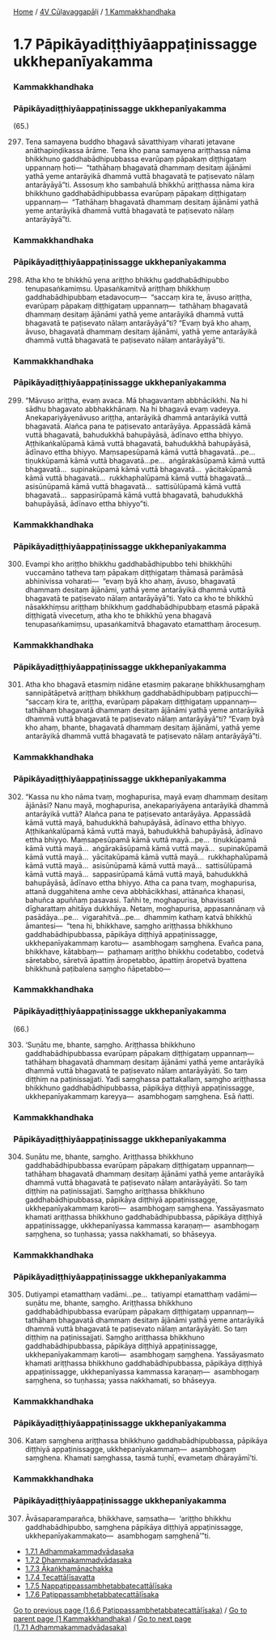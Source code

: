 
[Home](/) / [4V Cūḷavaggapāḷi](../../4V.md) / [1 Kammakkhandhaka](../1.md)

# 1.7 Pāpikāyadiṭṭhiyāappaṭinissagge ukkhepanīyakamma

### Kammakkhandhaka

### Pāpikāyadiṭṭhiyāappaṭinissagge ukkhepanīyakamma

(65.)

297. Tena samayena buddho bhagavā sāvatthiyaṃ viharati jetavane anāthapiṇḍikassa ārāme. Tena kho pana samayena ariṭṭhassa nāma bhikkhuno gaddhabādhipubbassa evarūpaṃ pāpakaṃ diṭṭhigataṃ uppannaṃ hoti—  “tathāhaṃ bhagavatā dhammaṃ desitaṃ ājānāmi yathā yeme antarāyikā dhammā vuttā bhagavatā te paṭisevato nālaṃ antarāyāyā”ti. Assosuṃ kho sambahulā bhikkhū ariṭṭhassa nāma kira bhikkhuno gaddhabādhipubbassa evarūpaṃ pāpakaṃ diṭṭhigataṃ uppannaṃ—  “Tathāhaṃ bhagavatā dhammaṃ desitaṃ ājānāmi yathā yeme antarāyikā dhammā vuttā bhagavatā te paṭisevato nālaṃ antarāyāyā”ti.

### Kammakkhandhaka

### Pāpikāyadiṭṭhiyāappaṭinissagge ukkhepanīyakamma

298. Atha kho te bhikkhū yena ariṭṭho bhikkhu gaddhabādhipubbo tenupasaṅkamiṃsu. Upasaṅkamitvā ariṭṭhaṃ bhikkhuṃ gaddhabādhipubbaṃ etadavocuṃ—  “saccaṃ kira te, āvuso ariṭṭha, evarūpaṃ pāpakaṃ diṭṭhigataṃ uppannaṃ—  tathāhaṃ bhagavatā dhammaṃ desitaṃ ājānāmi yathā yeme antarāyikā dhammā vuttā bhagavatā te paṭisevato nālaṃ antarāyāyā”ti? “Evaṃ byā kho ahaṃ, āvuso, bhagavatā dhammaṃ desitaṃ ājānāmi, yathā yeme antarāyikā dhammā vuttā bhagavatā te paṭisevato nālaṃ antarāyāyā”ti.

### Kammakkhandhaka

### Pāpikāyadiṭṭhiyāappaṭinissagge ukkhepanīyakamma

299. “Māvuso ariṭṭha, evaṃ avaca. Mā bhagavantaṃ abbhācikkhi. Na hi sādhu bhagavato abbhakkhānaṃ. Na hi bhagavā evaṃ vadeyya. Anekapariyāyenāvuso ariṭṭha, antarāyikā dhammā antarāyikā vuttā bhagavatā. Alañca pana te paṭisevato antarāyāya. Appassādā kāmā vuttā bhagavatā, bahudukkhā bahupāyāsā, ādīnavo ettha bhiyyo. Aṭṭhikaṅkalūpamā kāmā vuttā bhagavatā, bahudukkhā bahupāyāsā, ādīnavo ettha bhiyyo. Maṃsapesūpamā kāmā vuttā bhagavatā…pe…  tiṇukkūpamā kāmā vuttā bhagavatā…pe…  aṅgārakāsūpamā kāmā vuttā bhagavatā…  supinakūpamā kāmā vuttā bhagavatā…  yācitakūpamā kāmā vuttā bhagavatā…  rukkhaphalūpamā kāmā vuttā bhagavatā…  asisūnūpamā kāmā vuttā bhagavatā…  sattisūlūpamā kāmā vuttā bhagavatā…  sappasirūpamā kāmā vuttā bhagavatā, bahudukkhā bahupāyāsā, ādīnavo ettha bhiyyo”ti.

### Kammakkhandhaka

### Pāpikāyadiṭṭhiyāappaṭinissagge ukkhepanīyakamma

300. Evampi kho ariṭṭho bhikkhu gaddhabādhipubbo tehi bhikkhūhi vuccamāno tatheva taṃ pāpakaṃ diṭṭhigataṃ thāmasā parāmāsā abhinivissa voharati—  “evaṃ byā kho ahaṃ, āvuso, bhagavatā dhammaṃ desitaṃ ājānāmi, yathā yeme antarāyikā dhammā vuttā bhagavatā te paṭisevato nālaṃ antarāyāyā”ti. Yato ca kho te bhikkhū nāsakkhiṃsu ariṭṭhaṃ bhikkhuṃ gaddhabādhipubbaṃ etasmā pāpakā diṭṭhigatā vivecetuṃ, atha kho te bhikkhū yena bhagavā tenupasaṅkamiṃsu, upasaṅkamitvā bhagavato etamatthaṃ ārocesuṃ.

### Kammakkhandhaka

### Pāpikāyadiṭṭhiyāappaṭinissagge ukkhepanīyakamma

301. Atha kho bhagavā etasmiṃ nidāne etasmiṃ pakaraṇe bhikkhusaṃghaṃ sannipātāpetvā ariṭṭhaṃ bhikkhuṃ gaddhabādhipubbaṃ paṭipucchi—  “saccaṃ kira te, ariṭṭha, evarūpaṃ pāpakaṃ diṭṭhigataṃ uppannaṃ—  tathāhaṃ bhagavatā dhammaṃ desitaṃ ājānāmi yathā yeme antarāyikā dhammā vuttā bhagavatā te paṭisevato nālaṃ antarāyāyā”ti? “Evaṃ byā kho ahaṃ, bhante, bhagavatā dhammaṃ desitaṃ ājānāmi, yathā yeme antarāyikā dhammā vuttā bhagavatā te paṭisevato nālaṃ antarāyāyā”ti.

### Kammakkhandhaka

### Pāpikāyadiṭṭhiyāappaṭinissagge ukkhepanīyakamma

302. “Kassa nu kho nāma tvaṃ, moghapurisa, mayā evaṃ dhammaṃ desitaṃ ājānāsi? Nanu mayā, moghapurisa, anekapariyāyena antarāyikā dhammā antarāyikā vuttā? Alañca pana te paṭisevato antarāyāya. Appassādā kāmā vuttā mayā, bahudukkhā bahupāyāsā, ādīnavo ettha bhiyyo. Aṭṭhikaṅkalūpamā kāmā vuttā mayā, bahudukkhā bahupāyāsā, ādīnavo ettha bhiyyo. Maṃsapesūpamā kāmā vuttā mayā…pe…  tiṇukkūpamā kāmā vuttā mayā…  aṅgārakāsūpamā kāmā vuttā mayā…  supinakūpamā kāmā vuttā mayā…  yācitakūpamā kāmā vuttā mayā…  rukkhaphalūpamā kāmā vuttā mayā…  asisūnūpamā kāmā vuttā mayā…  sattisūlūpamā kāmā vuttā mayā…  sappasirūpamā kāmā vuttā mayā, bahudukkhā bahupāyāsā, ādīnavo ettha bhiyyo. Atha ca pana tvaṃ, moghapurisa, attanā duggahitena amhe ceva abbhācikkhasi, attānañca khaṇasi, bahuñca apuññaṃ pasavasi. Tañhi te, moghapurisa, bhavissati dīgharattaṃ ahitāya dukkhāya. Netaṃ, moghapurisa, appasannānaṃ vā pasādāya…pe…  vigarahitvā…pe…  dhammiṃ kathaṃ katvā bhikkhū āmantesi—  “tena hi, bhikkhave, saṃgho ariṭṭhassa bhikkhuno gaddhabādhipubbassa, pāpikāya diṭṭhiyā appaṭinissagge, ukkhepanīyakammaṃ karotu—  asambhogaṃ saṃghena. Evañca pana, bhikkhave, kātabbaṃ—  paṭhamaṃ ariṭṭho bhikkhu codetabbo, codetvā sāretabbo, sāretvā āpattiṃ āropetabbo, āpattiṃ āropetvā byattena bhikkhunā paṭibalena saṃgho ñāpetabbo—

### Kammakkhandhaka

### Pāpikāyadiṭṭhiyāappaṭinissagge ukkhepanīyakamma

(66.)

303. ‘Suṇātu me, bhante, saṃgho. Ariṭṭhassa bhikkhuno gaddhabādhipubbassa evarūpaṃ pāpakaṃ diṭṭhigataṃ uppannaṃ—  tathāhaṃ bhagavatā dhammaṃ desitaṃ ājānāmi yathā yeme antarāyikā dhammā vuttā bhagavatā te paṭisevato nālaṃ antarāyāyāti. So taṃ diṭṭhiṃ na paṭinissajjati. Yadi saṃghassa pattakallaṃ, saṃgho ariṭṭhassa bhikkhuno gaddhabādhipubbassa, pāpikāya diṭṭhiyā appaṭinissagge, ukkhepanīyakammaṃ kareyya—  asambhogaṃ saṃghena. Esā ñatti.

### Kammakkhandhaka

### Pāpikāyadiṭṭhiyāappaṭinissagge ukkhepanīyakamma

304. Suṇātu me, bhante, saṃgho. Ariṭṭhassa bhikkhuno gaddhabādhipubbassa evarūpaṃ pāpakaṃ diṭṭhigataṃ uppannaṃ—  tathāhaṃ bhagavatā dhammaṃ desitaṃ ājānāmi yathā yeme antarāyikā dhammā vuttā bhagavatā te paṭisevato nālaṃ antarāyāyāti. So taṃ diṭṭhiṃ na paṭinissajjati. Saṃgho ariṭṭhassa bhikkhuno gaddhabādhipubbassa, pāpikāya diṭṭhiyā appaṭinissagge, ukkhepanīyakammaṃ karoti—  asambhogaṃ saṃghena. Yassāyasmato khamati ariṭṭhassa bhikkhuno gaddhabādhipubbassa, pāpikāya diṭṭhiyā appaṭinissagge, ukkhepanīyassa kammassa karaṇaṃ—  asambhogaṃ saṃghena, so tuṇhassa; yassa nakkhamati, so bhāseyya.

### Kammakkhandhaka

### Pāpikāyadiṭṭhiyāappaṭinissagge ukkhepanīyakamma

305. Dutiyampi etamatthaṃ vadāmi…pe…  tatiyampi etamatthaṃ vadāmi—  suṇātu me, bhante, saṃgho. Ariṭṭhassa bhikkhuno gaddhabādhipubbassa evarūpaṃ pāpakaṃ diṭṭhigataṃ uppannaṃ—  tathāhaṃ bhagavatā dhammaṃ desitaṃ ājānāmi yathā yeme antarāyikā dhammā vuttā bhagavatā te paṭisevato nālaṃ antarāyāyāti. So taṃ diṭṭhiṃ na paṭinissajjati. Saṃgho ariṭṭhassa bhikkhuno gaddhabādhipubbassa, pāpikāya diṭṭhiyā appaṭinissagge, ukkhepanīyakammaṃ karoti—  asambhogaṃ saṃghena. Yassāyasmato khamati ariṭṭhassa bhikkhuno gaddhabādhipubbassa, pāpikāya diṭṭhiyā appaṭinissagge, ukkhepanīyassa kammassa karaṇaṃ—  asambhogaṃ saṃghena, so tuṇhassa; yassa nakkhamati, so bhāseyya.

### Kammakkhandhaka

### Pāpikāyadiṭṭhiyāappaṭinissagge ukkhepanīyakamma

306. Kataṃ saṃghena ariṭṭhassa bhikkhuno gaddhabādhipubbassa, pāpikāya diṭṭhiyā appaṭinissagge, ukkhepanīyakammaṃ—  asambhogaṃ saṃghena. Khamati saṃghassa, tasmā tuṇhī, evametaṃ dhārayāmī’ti.

### Kammakkhandhaka

### Pāpikāyadiṭṭhiyāappaṭinissagge ukkhepanīyakamma

307. Āvāsaparamparañca, bhikkhave, saṃsatha—  ‘ariṭṭho bhikkhu gaddhabādhipubbo, saṃghena pāpikāya diṭṭhiyā appaṭinissagge, ukkhepanīyakammakato—  asambhogaṃ saṃghenā’”ti.

* [1.7.1 Adhammakammadvādasaka](1.7/1.7.1.md)
* [1.7.2 Dhammakammadvādasaka](1.7/1.7.2.md)
* [1.7.3 Ākaṅkhamānachakka](1.7/1.7.3.md)
* [1.7.4 Tecattālīsavatta](1.7/1.7.4.md)
* [1.7.5 Nappaṭippassambhetabbatecattālīsaka](1.7/1.7.5.md)
* [1.7.6 Paṭippassambhetabbatecattālīsaka](1.7/1.7.6.md)

[Go to previous page (1.6.6 Paṭippassambhetabbatecattālīsaka)](1.6/1.6.6.md) / [Go to parent page (1 Kammakkhandhaka)](../1.md) / [Go to next page (1.7.1 Adhammakammadvādasaka)](1.7/1.7.1.md)



